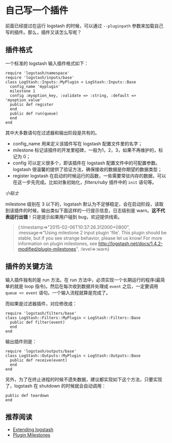 # 自己写一个插件

前面已经提过在运行 logstash 的时候，可以通过 `--pluginpath` 参数来加载自己写的插件。那么，插件又该怎么写呢？

## 插件格式

一个标准的 logstash 输入插件格式如下：

```
require 'logstash/namespace'
require 'logstash/inputs/base'
class LogStash::Inputs::MyPlugin < LogStash::Inputs::Base
  config_name 'myplugin'
  milestone 1
  config :myoption_key, :validate => :string, :default => 'myoption_value'
  public def register
  end
  public def run(queue)
  end
end
```

其中大多数语句在过滤器和输出阶段是共有的。

* config_name 用来定义该插件写在 logstash 配置文件里的名字；
* milestone 标记该插件的开发里程碑，一般为1，2，3，如果不再维护的，标记为 0；
* config 可以定义很多个，即该插件在 logstash 配置文件中的可配置参数。logstash 很温馨的提供了验证方法，确保接收的数据是你期望的数据类型；
* register logstash 在启动的时候运行的函数，一些需要常驻内存的数据，可以在这一步先完成。比如对象初始化，*filters/ruby* 插件中的 `init` 语句等。

*小贴士*

milestone 级别在 3 以下的，logstash 默认为不足够稳定，会在启动阶段，读取到该插件的时候，输出类似下面这样的一行提示信息，日志级别是 warn。**这不代表运行出错**！只是提示如果用户碰到 bug，欢迎提供线索。

> {:timestamp=>"2015-02-06T10:37:26.312000+0800", :message=>"Using milestone 2 input plugin 'file'. This plugin should be stable, but if you see strange behavior, please let us know! For more information on plugin milestones, see http://logstash.net/docs/1.4.2-modified/plugin-milestones", :level=>:warn}

## 插件的关键方法

输入插件独有的是 run 方法。在 run 方法中，必须实现一个长期运行的程序(最简单的就是 loop 指令)。然后在每次收到数据并处理成 `event` 之后，一定要调用 `queue << event` 语句。一个输入流程就算是完成了。

而如果是过滤器插件，对应修改成：

```
require 'logstash/filters/base'
class LogStash::Filters::MyPlugin < LogStash::Filters::Base
  public def filter(event)
  end
end
```

输出插件则是：

```
require 'logstash/outputs/base'
class LogStash::Outputs::MyPlugin < LogStash::Outputs::Base
  public def receive(event)
  end
end
```

另外，为了在终止进程的时候不遗失数据，建议都实现如下这个方法，只要实现了，logstash 在 shutdown 的时候就会自动调用：

```
public def teardown
end
```

## 推荐阅读

* [Extending logstash](http://logstash.net/docs/1.4.2/extending/)
* [Plugin Milestones](http://logstash.net/docs/1.4.2/plugin-milestones)

